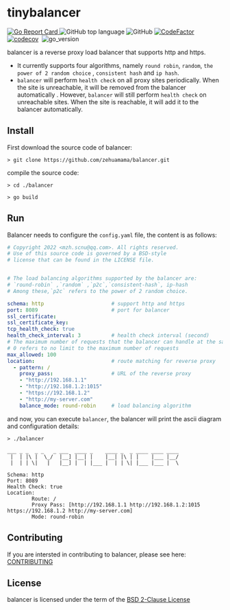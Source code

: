 # tinybalancer

[![Go Report Card](https://goreportcard.com/badge/github.com/zehuamama/balancer)&nbsp;](https://goreportcard.com/report/github.com/zehuamama/balancer)![GitHub top language](https://img.shields.io/github/languages/top/zehuamama/balancer)&nbsp;![GitHub](https://img.shields.io/github/license/zehuamama/balancer)&nbsp;[![CodeFactor](https://www.codefactor.io/repository/github/zehuamama/balancer/badge)](https://www.codefactor.io/repository/github/zehuamama/balancer)&nbsp;[![codecov](https://codecov.io/gh/zehuamama/balancer/branch/main/graph/badge.svg)](https://codecov.io/gh/zehuamama/balancer)&nbsp; ![go_version](https://img.shields.io/badge/go%20version-1.17-yellow)

balancer is a reverse proxy load balancer that supports http and https. 

* It currently supports four algorithms, namely `round robin`, `random`, `the power of 2 random choice` , `consistent hash` and `ip hash`.
* `balancer` will perform `health check` on all proxy sites periodically. When the site is unreachable, it will be removed from the balancer automatically . However, `balancer` will still perform `health check` on unreachable sites. When the site is reachable, it will add it to the balancer automatically.
## Install
First download the source code of balancer:
```shell
> git clone https://github.com/zehuamama/balancer.git
```
compile the source code:
```shell
> cd ./balancer

> go build
```

## Run
Balancer needs to configure the `config.yaml` file, the content is as follows:

```yaml
# Copyright 2022 <mzh.scnu@qq.com>. All rights reserved.
# Use of this source code is governed by a BSD-style
# license that can be found in the LICENSE file.


# The load balancing algorithms supported by the balancer are:
# `round-robin` ,`random` ,`p2c`,`consistent-hash`, ip-hash
# Among these,`p2c` refers to the power of 2 random choice.

schema: http                      # support http and https
port: 8089                        # port for balancer
ssl_certificate:
ssl_certificate_key:
tcp_health_check: true
health_check_interval: 3          # health check interval (second)
# The maximum number of requests that the balancer can handle at the same time
# 0 refers to no limit to the maximum number of requests
max_allowed: 100
location:                         # route matching for reverse proxy
  - pattern: /
    proxy_pass:                   # URL of the reverse proxy
    - "http://192.168.1.1"
    - "http://192.168.1.2:1015"
    - "https://192.168.1.2"
    - "http://my-server.com"
    balance_mode: round-robin     # load balancing algorithm
```
and now, you can execute `balancer`, the balancer will print the ascii diagram and configuration details:
```shell
> ./balancer

___ _ _  _ _   _ ___  ____ _    ____ _  _ ____ ____ ____ 
 |  | |\ |  \_/  |__] |__| |    |__| |\ | |    |___ |__/ 
 |  | | \|   |   |__] |  | |___ |  | | \| |___ |___ |  \                                        

Schema: http
Port: 8089
Health Check: true
Location:
        Route: /
        Proxy Pass: [http://192.168.1.1 http://192.168.1.2:1015 https://192.168.1.2 http://my-server.com]
        Mode: round-robin

```
## Contributing

If you are intersted in contributing to balancer, please see here: [CONTRIBUTING](https://github.com/zehuamama/balancer/blob/main/CONTRIBUTING.md)

## License

balancer is licensed under the term of the [BSD 2-Clause License](https://github.com/zehuamama/balancer/blob/main/LICENSE)
